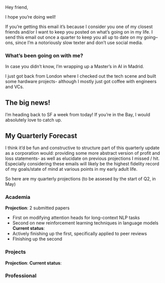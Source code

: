 
Hey friend,

I hope you’re doing well!

If you’re getting this email it’s because I consider you one of my closest friends and/or I want to keep you posted on what’s going on in my life. I send this email out once a quarter to keep you all up to date on my going–ons, since I’m a notoriously slow texter and don’t use social media.

### What’s been going on with me?

In case you didn’t know, I’m wrapping up a Master’s in AI in Madrid. 

I just got back from London where I checked out the tech scene and built some hardware projects- although I mostly just got coffee with engineers and VCs.

## The big news!

I’m heading back to SF a week from today! If you’re in the Bay, I would absolutely love to catch up.

## My Quarterly Forecast

I think it’d be fun and constructive to structure part of this quarterly update as a corporation would: providing some more abstract version of profit and loss statements- as well as elucidate on previous projections I missed / hit. Especially considering these emails will likely be the highest fidelity record of my goals/state of mind at various points in my early adult life.

So here are my quarterly projections (to be assesed by the start of Q2, in May)
### Academia

**Projection**: 2 submitted papers
- First on modifying attention heads for long-context NLP  tasks
- Second on new reinforcement learning techniques in language models
**Current status**: 
- Actively finishing up the first, specifically applied to peer reviews
- FInishing up the second
### Projects
**Projection**: 
**Current status**: 
### Professional


